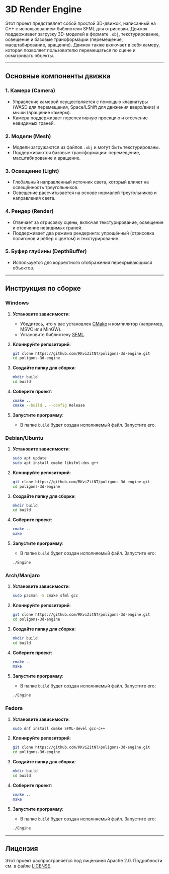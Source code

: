# 3D Render Engine

Этот проект представляет собой простой 3D-движок, написанный на C++ с использованием библиотеки SFML для отрисовки. Движок поддерживает загрузку 3D-моделей в формате `.obj`, текстурирование, освещение и базовые трансформации (перемещение, масштабирование, вращение). Движок также включает в себя камеру, которая позволяет пользователю перемещаться по сцене и осматривать объекты.

---

## Основные компоненты движка

### 1. **Камера (Camera)**
   - Управление камерой осуществляется с помощью клавиатуры (WASD для перемещения, Space/LShift для движения вверх/вниз) и мыши (вращение камеры).
   - Камера поддерживает перспективную проекцию и отсечение невидимых граней.

### 2. **Модели (Mesh)**
   - Модели загружаются из файлов `.obj` и могут быть текстурированы.
   - Поддерживаются базовые трансформации: перемещение, масштабирование и вращение.

### 3. **Освещение (Light)**
   - Глобальный направленный источник света, который влияет на освещённость треугольников.
   - Освещение рассчитывается на основе нормалей треугольников и направления света.

### 4. **Рендер (Render)**
   - Отвечает за отрисовку сцены, включая текстурирование, освещение и отсечение невидимых граней.
   - Поддерживает два режима рендеринга: упрощённый (отрисовка полигонов и рёбер с цветом) и текстурирование.

### 5. **Буфер глубины (DepthBuffer)**
   - Используется для корректного отображения перекрывающихся объектов.

---

## Инструкция по сборке

### Windows

1. **Установите зависимости**:
   - Убедитесь, что у вас установлен [CMake](https://cmake.org/download/) и компилятор (например, MSVC или MinGW).
   - Установите библиотеку [SFML](https://www.sfml-dev.org/download/sfml/3.0.0/).

2. **Клонируйте репозиторий**:
   ```bash
   git clone https://github.com/RKviZitNT/poligons-3d-engine.git
   cd poligons-3d-engine
   ```

3. **Создайте папку для сборки**:
   ```bash
   mkdir build
   cd build
   ```

4. **Соберите проект**:
   ```bash
   cmake ..
   cmake --build . --config Release
   ```

5. **Запустите программу**:
   - В папке `build` будет создан исполняемый файл. Запустите его.



### Debian/Ubuntu

1. **Установите зависимости**:
   ```bash
   sudo apt update
   sudo apt install cmake libsfml-dev g++
   ```

2. **Клонируйте репозиторий**:
   ```bash
   git clone https://github.com/RKviZitNT/poligons-3d-engine.git
   cd poligons-3d-engine
   ```

3. **Создайте папку для сборки**:
   ```bash
   mkdir build
   cd build
   ```

4. **Соберите проект**:
   ```bash
   cmake ..
   make
   ```

5. **Запустите программу**:
   - В папке `build` будет создан исполняемый файл. Запустите его:
   ```bash
   ./Engine
   ```

### Arch/Manjaro

1. **Установите зависимости**:
   ```bash
   sudo pacman -S cmake sfml gcc
   ```

2. **Клонируйте репозиторий**:
   ```bash
   git clone https://github.com/RKviZitNT/poligons-3d-engine.git
   cd poligons-3d-engine
   ```

3. **Создайте папку для сборки**:
   ```bash
   mkdir build
   cd build
   ```

4. **Соберите проект**:
   ```bash
   cmake ..
   make
   ```

5. **Запустите программу**:
   - В папке `build` будет создан исполняемый файл. Запустите его:
   ```bash
   ./Engine
   ```

### Fedora

1. **Установите зависимости**:
   ```bash
   sudo dnf install cmake SFML-devel gcc-c++
   ```

2. **Клонируйте репозиторий**:
   ```bash
   git clone https://github.com/RKviZitNT/poligons-3d-engine.git
   cd poligons-3d-engine
   ```

3. **Создайте папку для сборки**:
   ```bash
   mkdir build
   cd build
   ```

4. **Соберите проект**:
   ```bash
   cmake ..
   make
   ```

5. **Запустите программу**:
   - В папке `build` будет создан исполняемый файл. Запустите его:
   ```bash
   ./Engine
   ```

---

## Лицензия

Этот проект распространяется под лицензией Apache 2.0. Подробности см. в файле [LICENSE](LICENSE).
